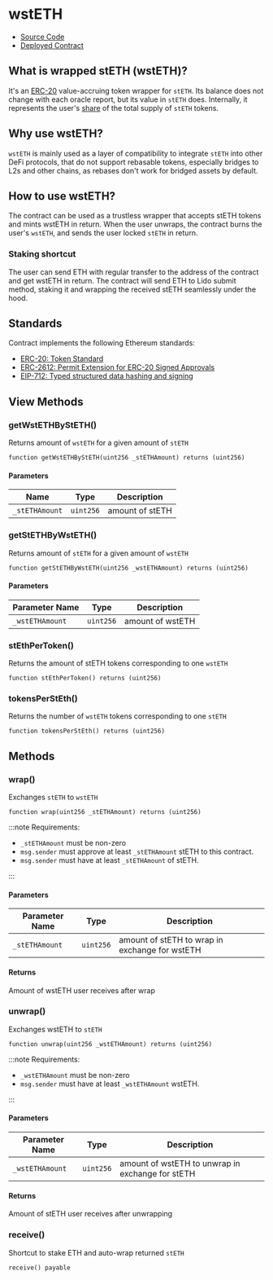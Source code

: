 # wstETH

- [Source Code](https://github.com/lidofinance/lido-dao/blob/master/contracts/0.6.12/WstETH.sol)
- [Deployed Contract](https://etherscan.io/token/0x7f39c581f595b53c5cb19bd0b3f8da6c935e2ca0)

## What is wrapped stETH (wstETH)?

It's an [ERC-20](https://eips.ethereum.org/EIPS/eip-20) value-accruing token
wrapper for `stETH`. Its balance does not change with each oracle report, but its
value in `stETH` does. Internally, it represents the user's [share](../guides/lido-tokens-integration-guide#steth-internals-share-mechanics) of the total
supply of `stETH` tokens.

## Why use wstETH?

`wstETH` is mainly used as a layer of compatibility to integrate `stETH` into other
DeFi protocols, that do not support rebasable tokens, especially bridges to L2s and
other chains, as rebases don't work for bridged assets by default.

## How to use wstETH?

The contract can be used as a trustless wrapper that accepts stETH tokens and mints
wstETH in return. When the user unwraps, the contract burns the user's `wstETH`,
and sends the user locked `stETH` in return.

### Staking shortcut

The user can send ETH with regular transfer to the address of the contract and
get wstETH in return. The contract will send ETH to Lido submit method,
staking it and wrapping the received stETH seamlessly under the hood.

## Standards

Contract implements the following Ethereum standards:

- [ERC-20: Token Standard](https://eips.ethereum.org/EIPS/eip-20)
- [ERC-2612: Permit Extension for ERC-20 Signed Approvals](https://eips.ethereum.org/EIPS/eip-2612)
- [EIP-712: Typed structured data hashing and signing](https://eips.ethereum.org/EIPS/eip-712)

## View Methods

### getWstETHByStETH()

Returns amount of `wstETH` for a given amount of `stETH`

```sol
function getWstETHByStETH(uint256 _stETHAmount) returns (uint256)
```

#### Parameters

| Name           | Type      | Description     |
| -------------- | --------- | --------------- |
| `_stETHAmount` | `uint256` | amount of stETH |

### getStETHByWstETH()

Returns amount of `stETH` for a given amount of `wstETH`

```sol
function getStETHByWstETH(uint256 _wstETHAmount) returns (uint256)
```

#### Parameters

| Parameter Name  | Type      | Description      |
| --------------- | --------- | ---------------- |
| `_wstETHAmount` | `uint256` | amount of wstETH |

### stEthPerToken()

Returns the amount of stETH tokens corresponding to one `wstETH`

```sol
function stEthPerToken() returns (uint256)
```

### tokensPerStEth()

Returns the number of `wstETH` tokens corresponding to one `stETH`

```sol
function tokensPerStEth() returns (uint256)
```

## Methods

### wrap()

Exchanges `stETH` to `wstETH`

```sol
function wrap(uint256 _stETHAmount) returns (uint256)
```

:::note
Requirements:

- `_stETHAmount` must be non-zero
- `msg.sender` must approve at least `_stETHAmount` stETH to this contract.
- `msg.sender` must have at least `_stETHAmount` of stETH.

:::

#### Parameters

| Parameter Name | Type      | Description                                    |
| -------------- | --------- | ---------------------------------------------- |
| `_stETHAmount` | `uint256` | amount of stETH to wrap in exchange for wstETH |

#### Returns

Amount of wstETH user receives after wrap

### unwrap()

Exchanges wstETH to `stETH`

```sol
function unwrap(uint256 _wstETHAmount) returns (uint256)
```

:::note
Requirements:

- `_wstETHAmount` must be non-zero
- `msg.sender` must have at least `_wstETHAmount` wstETH.

:::

#### Parameters

| Parameter Name  | Type      | Description                                     |
| --------------- | --------- | ----------------------------------------------- |
| `_wstETHAmount` | `uint256` | amount of wstETH to unwrap in exchange for stETH |

#### Returns

Amount of stETH user receives after unwrapping

### receive()

Shortcut to stake ETH and auto-wrap returned `stETH`

```sol
receive() payable
```
